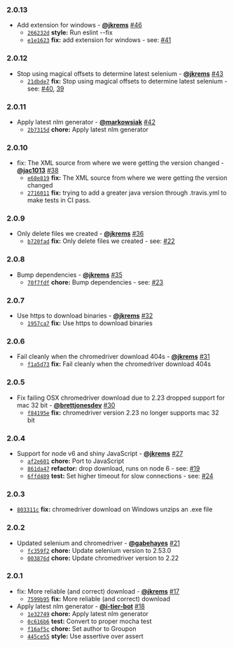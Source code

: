 ### 2.0.13

* Add extension for windows - **[@jkrems](https://github.com/jkrems)** [#46](https://github.com/groupon/selenium-download/pull/46)
  - [`266232d`](https://github.com/groupon/selenium-download/commit/266232dd50550e3109a274d53e30684c0bdf3a4f) **style:** Run eslint --fix
  - [`e1e1623`](https://github.com/groupon/selenium-download/commit/e1e16233dd441d87bd3f9ac682708a558bac2905) **fix:** add extension for windows - see: [#41](https://github.com/groupon/selenium-download/issues/41)


### 2.0.12

* Stop using magical offsets to determine latest selenium - **[@jkrems](https://github.com/jkrems)** [#43](https://github.com/groupon/selenium-download/pull/43)
  - [`21dbde7`](https://github.com/groupon/selenium-download/commit/21dbde72103e134f7f8fefbdaddabbc1f08c0f9c) **fix:** Stop using magical offsets to determine latest selenium - see: [#40](https://github.com/groupon/selenium-download/issues/40), [39](https://github.com/groupon/selenium-download/pull/39)


### 2.0.11

* Apply latest nlm generator - **[@markowsiak](https://github.com/markowsiak)** [#42](https://github.com/groupon/selenium-download/pull/42)
  - [`2b7315d`](https://github.com/groupon/selenium-download/commit/2b7315dfe9187270352599bb5e3ae87b8223ff12) **chore:** Apply latest nlm generator


### 2.0.10

* fix: The XML source from where we were getting the version changed - **[@jac1013](https://github.com/jac1013)** [#38](https://github.com/groupon/selenium-download/pull/38)
  - [`e68e819`](https://github.com/groupon/selenium-download/commit/e68e819250bb235a0c64223e2c4bab886b1de732) **fix:** The XML source from where we were getting the version changed
  - [`2716011`](https://github.com/groupon/selenium-download/commit/2716011c33eb564ed17806daae8876006dbc164c) **fix:** trying to add a greater java version through .travis.yml to make tests in CI pass.


### 2.0.9

* Only delete files we created - **[@jkrems](https://github.com/jkrems)** [#36](https://github.com/groupon/selenium-download/pull/36)
  - [`b720fad`](https://github.com/groupon/selenium-download/commit/b720fad52bf759939465d94b91082398e142601d) **fix:** Only delete files we created - see: [#22](https://github.com/groupon/selenium-download/issues/22)


### 2.0.8

* Bump dependencies - **[@jkrems](https://github.com/jkrems)** [#35](https://github.com/groupon/selenium-download/pull/35)
  - [`70f7fdf`](https://github.com/groupon/selenium-download/commit/70f7fdfcd815278b3c12ef9ff05361593cce8ecc) **chore:** Bump dependencies - see: [#23](https://github.com/groupon/selenium-download/issues/23)


### 2.0.7

* Use https to download binaries - **[@jkrems](https://github.com/jkrems)** [#32](https://github.com/groupon/selenium-download/pull/32)
  - [`1957ca7`](https://github.com/groupon/selenium-download/commit/1957ca79707b9bee224b222500ceb250f736b93b) **fix:** Use https to download binaries


### 2.0.6

* Fail cleanly when the chromedriver download 404s - **[@jkrems](https://github.com/jkrems)** [#31](https://github.com/groupon/selenium-download/pull/31)
  - [`f1a5d73`](https://github.com/groupon/selenium-download/commit/f1a5d73bd0d3b3ceab95f08b4353d8ce856bee68) **fix:** Fail cleanly when the chromedriver download 404s


### 2.0.5

* Fix failing OSX chromedriver download due to 2.23 dropped support for mac 32 bit - **[@brettjonesdev](https://github.com/brettjonesdev)** [#30](https://github.com/groupon/selenium-download/pull/30)
  - [`f84195e`](https://github.com/groupon/selenium-download/commit/f84195ed0cd6986034de582869491db7981859fb) **fix:** chromedriver version 2.23 no longer supports mac 32 bit


### 2.0.4

* Support for node v6 and shiny JavaScript - **[@jkrems](https://github.com/jkrems)** [#27](https://github.com/groupon/selenium-download/pull/27)
  - [`af2e601`](https://github.com/groupon/selenium-download/commit/af2e6012b5ff310e1baf472e29b2be3c75f7e628) **chore:** Port to JavaScript
  - [`861da47`](https://github.com/groupon/selenium-download/commit/861da4702118339bbe76bd7e73aaa8b69fd12370) **refactor:** drop download, runs on node 6 - see: [#19](https://github.com/groupon/selenium-download/issues/19)
  - [`6ffd489`](https://github.com/groupon/selenium-download/commit/6ffd48922466d66a44b40feef7b08a14ab38de3c) **test:** Set higher timeout for slow connections - see: [#24](https://github.com/groupon/selenium-download/issues/24)


### 2.0.3

* [`803311c`](https://github.com/groupon/selenium-download/commit/803311c9e922b18195742f9b32b0dd367b761f8a) **fix:** chromedriver download on Windows unzips an .exe file


### 2.0.2

* Updated selenium and chromedriver - **[@gabehayes](https://github.com/gabehayes)** [#21](https://github.com/groupon/selenium-download/pull/21)
  - [`fc359f2`](https://github.com/groupon/selenium-download/commit/fc359f229c765c86c7f6d7f3fd24eddcf4fc8305) **chore:** Update selenium version to 2.53.0
  - [`003876d`](https://github.com/groupon/selenium-download/commit/003876d79128a07d01f9a58699b15d75b79e2ceb) **chore:** Update chromedriver version to 2.22


### 2.0.1

* fix: More reliable (and correct) download - **[@jkrems](https://github.com/jkrems)** [#17](https://github.com/groupon/selenium-download/pull/17)
  - [`7599b95`](https://github.com/groupon/selenium-download/commit/7599b95b98215567019be022c5b3425f4b9ce03c) **fix:** More reliable (and correct) download
* Apply latest nlm generator - **[@i-tier-bot](https://github.com/i-tier-bot)** [#18](https://github.com/groupon/selenium-download/pull/18)
  - [`1e32749`](https://github.com/groupon/selenium-download/commit/1e327496277fad485c5fd7dc9649b8bd5787a8f2) **chore:** Apply latest nlm generator
  - [`0c616b6`](https://github.com/groupon/selenium-download/commit/0c616b6418fc60477b444b77ae903a36a6ecad31) **test:** Convert to proper mocha test
  - [`f16af5c`](https://github.com/groupon/selenium-download/commit/f16af5c3fa63a5393a55ef3042e76d4009ab7b0e) **chore:** Set author to Groupon
  - [`445ce55`](https://github.com/groupon/selenium-download/commit/445ce5533b24d53cddab19efe521ea832e642d2a) **style:** Use assertive over assert
